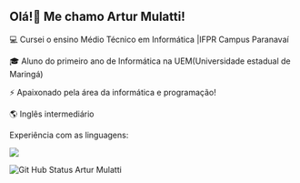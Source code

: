 ## Olá!👋 Me chamo Artur Mulatti!
💻 Cursei o ensino Médio Técnico em Informática |IFPR Campus Paranavaí

🎓 Aluno do primeiro ano de Informática na UEM(Universidade estadual de Maringá)

⚡ Apaixonado pela área da informática e programação!

🌎 Inglês intermediário

Experiência com as linguagens:
<div style="display:inline-block">
<img align="center" src="https://img.shields.io/badge/CSS-239120?&style=for-the-badge&logo=css3&logoColor=white">
</div>

![Git Hub Status Artur Mulatti](https://github-readme-stats.vercel.app/api?username=arturmulatti&show_icons=true&theme=transparent)
<!--
**arturmulatti/arturmulatti** is a ✨ _special_ ✨ repository because its `README.md` (this file) appears on your GitHub profile.

Here are some ideas to get you started:

- 🔭 I’m currently working on ...
- 🌱 I’m currently learning ...
- 👯 I’m looking to collaborate on ...
- 🤔 I’m looking for help with ...
- 💬 Ask me about ...
- 📫 How to reach me: ...
- 😄 Pronouns: ...
- ⚡ Fun fact: ...
-->
